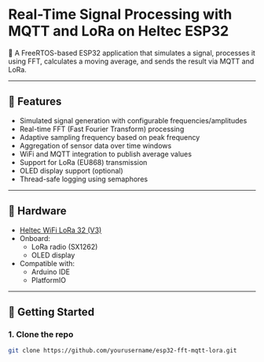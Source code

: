 # Real-Time Signal Processing with MQTT and LoRa on Heltec ESP32

📡 A FreeRTOS-based ESP32 application that simulates a signal, processes it using FFT, calculates a moving average, and sends the result via MQTT and LoRa.

---

## 📌 Features

- Simulated signal generation with configurable frequencies/amplitudes
- Real-time FFT (Fast Fourier Transform) processing
- Adaptive sampling frequency based on peak frequency
- Aggregation of sensor data over time windows
- WiFi and MQTT integration to publish average values
- Support for LoRa (EU868) transmission
- OLED display support (optional)
- Thread-safe logging using semaphores

---

## 🔧 Hardware

- [Heltec WiFi LoRa 32 (V3)](https://heltec.org/project/wifi-lora-32-v3/)
- Onboard:
  - LoRa radio (SX1262)
  - OLED display
- Compatible with:
  - Arduino IDE
  - PlatformIO

---

## 🚀 Getting Started

### 1. Clone the repo
```bash
git clone https://github.com/yourusername/esp32-fft-mqtt-lora.git